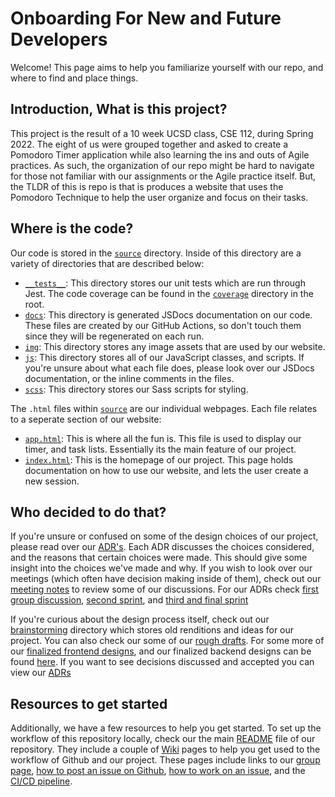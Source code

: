 # Onboarding For New and Future Developers

Welcome! This page aims to help you familiarize yourself with our repo, and where to find and place things.

## Introduction, What is this project?

This project is the result of a 10 week UCSD class, CSE 112, during Spring 2022. The eight of us were grouped together and asked to create a Pomodoro Timer application while also learning the ins and outs of Agile practices. As such, the organization of our repo might be hard to navigate for those not familiar with our assignments or the Agile practice itself. But, the TLDR of this is repo is that is produces a website that uses the Pomodoro Technique to help the user organize and focus on their tasks.

## Where is the code?

Our code is stored in the [`source`](https://github.com/cse112-sp22-group4/Electric-Pomato/tree/main/source) directory. Inside of this directory are a variety of directories that are described below:

- [`__tests__`](https://github.com/cse112-sp22-group4/Electric-Pomato/tree/main/source/__tests__): This directory stores our unit tests which are run through Jest. The code coverage can be found in the [`coverage`](https://github.com/cse112-sp22-group4/Electric-Pomato/tree/main/coverage) directory in the root.
- [`docs`](https://github.com/cse112-sp22-group4/Electric-Pomato/tree/production/docs/cse112-spr22-group4/0.8.0): This directory is generated JSDocs documentation on our code. These files are created by our GitHub Actions, so don't touch them since they will be regenerated on each run.
- [`img`](https://github.com/cse112-sp22-group4/Electric-Pomato/tree/main/source/img): This directory stores any image assets that are used by our website.
- [`js`](https://github.com/cse112-sp22-group4/Electric-Pomato/tree/main/source/js): This directory stores all of our JavaScript classes, and scripts. If you're unsure about what each file does, please look over our JSDocs documentation, or the inline comments in the files.
- [`scss`](https://github.com/cse112-sp22-group4/Electric-Pomato/tree/main/source/scss): This directory stores our Sass scripts for styling.

The `.html` files within [`source`](https://github.com/cse112-sp22-group4/Electric-Pomato/tree/main/source) are our individual webpages. Each file relates to a seperate section of our website:

- [`app.html`](https://github.com/cse112-sp22-group4/Electric-Pomato/blob/main/source/app.html): This is where all the fun is. This file is used to display our timer, and task lists. Essentially its the main feature of our project.
- [`index.html`](https://github.com/cse112-sp22-group4/Electric-Pomato/blob/main/source/index.html): This is the homepage of our project. This page holds documentation on how to use our website, and lets the user create a new session.

## Who decided to do that?

If you're unsure or confused on some of the design choices of our project, please read over our [ADR's](https://github.com/DonaldWolfson/cse110-w21-group29/tree/main/specs/adrs). Each ADR discusses the choices considered, and the reasons that certain choices were made. This should give some insight into the choices we've made and why. If you wish to look over our meetings (which often have decision making inside of them), check out our [meeting notes](https://github.com/cse112-sp22-group4/Electric-Pomato/tree/main/admin/meetings) to review some of our discussions. For our ADRs check [first group discussion](https://github.com/cse112-sp22-group4/Electric-Pomato/blob/main/specs/adrs/051022-frontend-decisions.md), [second sprint](https://github.com/cse112-sp22-group4/Electric-Pomato/blob/main/specs/adrs/sprint2-ADR.md), and [third and final sprint](https://github.com/cse112-sp22-group4/Electric-Pomato/blob/main/specs/adrs/sprint3-adr.md)

If you're curious about the design process itself, check out our [brainstorming](https://github.com/cse112-sp22-group4/Electric-Pomato/tree/main/specs/brainstorm) directory which stores old renditions and ideas for our project. You can also check our some of our [rough drafts](https://github.com/cse112-sp22-group4/Electric-Pomato/tree/main/specs/interface/rough). For some more of our [finalized frontend designs](https://github.com/cse112-sp22-group4/Electric-Pomato/blob/main/specs/interface/highfidelity/high_fidelity_design.pdf), and our finalized backend designs can be found [here](https://github.com/cse112-sp22-group4/Electric-Pomato/tree/main/specs/interface/wireframe). If you want to see decisions discussed and accepted you can view our [ADRs](https://github.com/cse112-sp22-group4/Electric-Pomato/tree/main/specs/adrs)

## Resources to get started

Additionally, we have a few resources to help you get started. To set up the workflow of this repository locally, check our the main [README](https://github.com/cse112-sp22-group4/Electric-Pomato#readme) file of our repository. They include a couple of [Wiki](https://github.com/cse112-sp22-group4/Electric-Pomato/wiki) pages to help you get used to the workflow of Github and our project. These pages include links to our [group page](https://github.com/cse112-sp22-group4/Electric-Pomato/wiki/Group-Wiki), [how to post an issue on Github](https://github.com/cse112-sp22-group4/Electric-Pomato/wiki/How-to-Post-an-Issue-on-Github), [how to work on an issue](https://github.com/cse112-sp22-group4/Electric-Pomato/wiki/How-to-Work-on-an-Issue), and the [CI/CD pipeline](https://github.com/cse112-sp22-group4/Electric-Pomato/wiki/CI-CD-Pipeline).   
